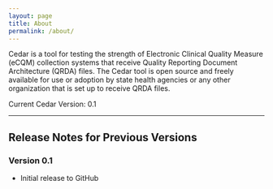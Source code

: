 ```yaml
---
layout: page
title: About
permalink: /about/
---
```


Cedar is a tool for testing the strength of Electronic Clinical Quality Measure (eCQM) collection systems that receive Quality Reporting Document Architecture (QRDA) files. The Cedar tool is open source and freely available for use or adoption by state health agencies or any other organization that is set up to receive QRDA files.

Current Cedar Version: 0.1

<hr>

## Release Notes for Previous Versions

### Version 0.1
- Initial release to GitHub
